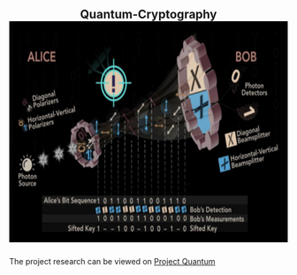 <h2> <p align="center"> Quantum-Cryptography 

<img src="https://github.com/ssrbazpur/Quantum-Cryptography-/blob/master/Quantum%20Key%20Distrubution.PNG?raw=true" height="400" width="600" />
</p> </h2>

The project research can be viewed on <a href="https://drive.google.com/file/d/1A4FLHk4TvmZprFcBGecIEbzDk4sVd-jk/preview"> Project Quantum </a>
